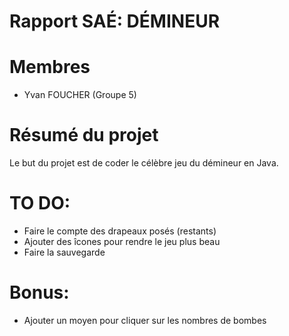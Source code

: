 # Rapport SAÉ: DÉMINEUR
# Membres
- Yvan FOUCHER (Groupe 5)
# Résumé du projet
Le but du projet est de coder le célèbre jeu du démineur en Java.

# TO DO:
- Faire le compte des drapeaux posés (restants)
- Ajouter des îcones pour rendre le jeu plus beau
- Faire la sauvegarde 
# Bonus:
- Ajouter un moyen pour cliquer sur les nombres de bombes
